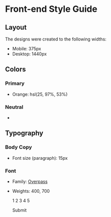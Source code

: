 # Front-end Style Guide

## Layout

The designs were created to the following widths:

- Mobile: 375px
- Desktop: 1440px

## Colors

### Primary

- Orange: hsl(25, 97%, 53%)

### Neutral

- 
## Typography

### Body Copy

- Font size (paragraph): 15px

### Font

- Family: [Overpass](https://fonts.google.com/specimen/Overpass)
- Weights: 400, 700

  <!-- Rating state start -->

  


  1 2 3 4 5

  Submit

  <!-- Rating state end -->

  <!-- Thank you state start -->

  

  

  

  <!-- Thank you state end -->
